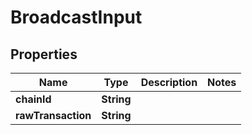 

# BroadcastInput


## Properties

| Name | Type | Description | Notes |
|------------ | ------------- | ------------- | -------------|
|**chainId** | **String** |  |  |
|**rawTransaction** | **String** |  |  |



